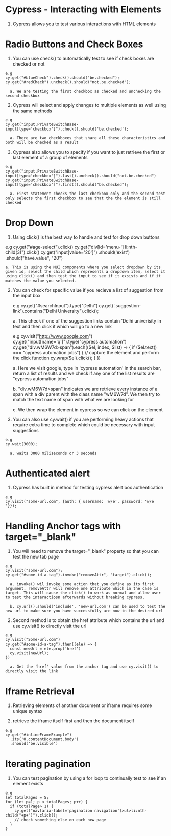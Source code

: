 # Cypress - Interacting with Elements
 
  1. Cypress allows you to test various interactions with HTML elements 

# Radio Buttons and Check Boxes 

  1. You can use check() to automatically test to see if check boxes are checked
     or not

    e.g
    cy.get("#blueCheck").check().should("be.checked");
    cy.get("#redCheck").uncheck().should("not.be.checked");

      a. We are testing the first checkbox as checked and unchecking the second checkbox 
  
  2. Cypress will select and apply changes to multiple elements as well using
     the same methods 

    e.g
    cy.get("input.PrivateSwitchBase-input[type='checkbox']").check().should('be.checked');

      a. There are two checkboxes that share all these characteristics and both will be checked as a result

  3. Cypress also allows you to specify if you want to just retrieve the first
     or last element of a group of elements 

    e.g
    cy.get("input.PrivateSwitchBase-input[type='checkbox']").last().uncheck().should("not.be.checked")
    cy.get("input.PrivateSwitchBase-input[type='checkbox']").first().should("be.checked");

      a. First statement checks the last checkbox only and the second test only selects the first checkbox to see that the the element is still checked

# Drop Down

  1. Using click() is the best way to handle and test for drop down buttons 

  e.g
  cy.get("#age-select").click()
  cy.get("div[id='menu-'] li:nth-child(3)").click()
  cy.get("input[value='20']")
    .should('exist')
    .should("have.value", "20")

    a. This is using the MUI components where you select dropdown by its given id, select the child which represents a dropdown item, select it using click() and then test the input to see if it exsists and if it matches the value you selected.

2. You can check for specific value if you recieve a list of suggestion from the
   input box

    e.g
    cy.get("#searchInput").type("Delhi")
    cy.get('.suggestion-link').contains("Delhi University").click();

      a. This check if one of the suggestion links contain 'Delhi univerisity in text
      and then click it which will go to a new link

    e.g
    cy.visit("http://www.google.com")
    cy.get("input[name='q']").type("cypress automation")
    cy.get("div.wM6W7d>span").each(($el, index, $list) => {
      if ($el.text() === "cypress automation jobs") {
        // capture the element and perform the click function
        cy.wrap($el).click();
      }
    })

      a. Here we visit google, type in 'cypress automation' in the search bar,
      return a list of results and we check if any one of the list results are
      "cypress automation jobs"

      b. "div.wM6W7d>span" indicates we are retrieve every instance of a span
      with a div parent with the class name "wM6W7d". We then try to match the
      text name of span with what we are looking for 

      c. We then wrap the element in cypress so we can click on the element 

  3. You can also use cy.wait() if you are performing heavy actions that require
     extra time to complete which could be necessary with input suggestions 

    e.g  
    cy.wait(3000);

      a. waits 3000 miliseconds or 3 seconds 

# Authenticated alert

  1. Cypress has built in method for testing cypress alert box authentication

    e.g
    cy.visit("some-url.com", {auth: { username: 'w/e', password: 'w/e '}});

# Handling Anchor tags with target="_blank"

  1. You will need to remove the target="_blank" property so that you can test
     the new tab page

    e.g
    cy.visit("some-url.com");
    cy.get("#some-id-a-tag").invoke("removeAttr", "target").click();

      a. invoke() wil invoke some action that you define as its first argument. removeAttr will remove one attribute which in the case is target. This will cause the click() to work as normal and allow user to test the interactiosn afterwards without breaking cypress. 

      b. cy.url().should('include', 'new-url.com') can be used to test the new url to make sure you have successfully are now in the desired url

  2. Second method is to obtain the href attribute which contains the url and
     use cy.visit() to directly visit the url 

    e.g
    cy.visit("Some-url.com")
    cy.get("#some-id-a-tag").then((ele) => {
      const newUrl = ele.prop('href')
      cy.visit(newUrl);
    })

      a. Get the 'href' value from the anchor tag and use cy.visit() to directly visit the link

# Iframe Retrieval

  1. Retrieving elements of another document or iframe requires some unique
     syntax
  
  2. retrieve the iframe itself first and then the document itself 

    e.g
    cy.get("#inlineFrameExample")
      .its('0.contentDocument.body')
      .should('be.visible')
    
# Iterating pagination 

  1. You can test pagination by using a for loop to continually test to see if
     an element exists

    e.g
    let totalPages = 5;
    for (let p=1; p < totalPages; p++) {
      if (totalPage> 1) {
        cy.get("nav[aria-label='pagination navigation']>ul>li:nth-child("+p+")").click();
        // check something else on each new page
      }
    }

